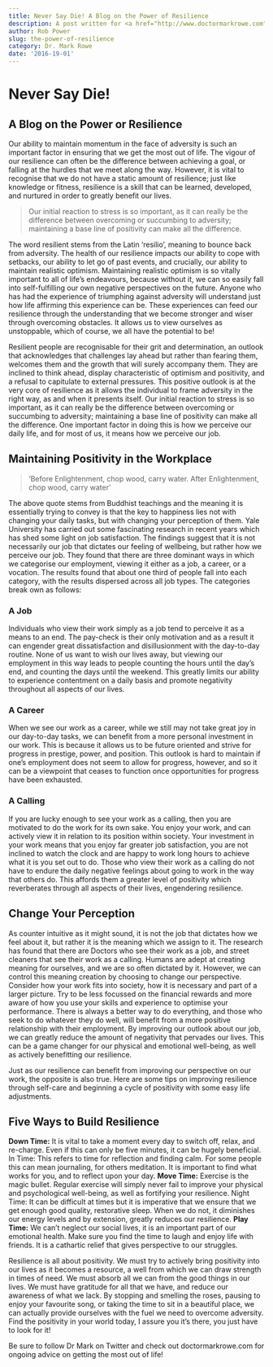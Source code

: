 ```yaml
---
title: Never Say Die! A Blog on the Power of Resilience
description: A post written for <a href="http://www.doctormarkrowe.com">Dr. Mark Rowe</a>
author: Rob Power
slug: the-power-of-resilience
category: Dr. Mark Rowe
date: '2016-19-01'
---
```

# Never Say Die!
## A Blog on the Power or Resilience
Our ability to maintain momentum in the face of adversity is such an important factor in ensuring that we get the most out of life. The vigour of our resilience can often be the difference between achieving a goal, or falling at the hurdles that we meet along the way. However, it is vital to recognise that we do not have a static amount of resilience; just like knowledge or fitness, resilience is a skill that can be learned, developed, and nurtured in order to greatly benefit our lives.
> Our initial reaction to stress is so important, as it can really be the difference between overcoming or succumbing to adversity; maintaining a base line of positivity can make all the difference.

The word resilient stems from the Latin ‘resilio’, meaning to bounce back from adversity. The health of our resilience impacts our ability to cope with setbacks, our ability to let go of past events, and crucially, our ability to maintain realistic optimism. Maintaining realistic optimism is so vitally important to all of life’s endeavours, because without it, we can so easily fall into self-fulfilling our own negative perspectives on the future. Anyone who has had the experience of triumphing against adversity will understand just how life affirming this experience can be. These experiences can feed our resilience through the understanding that we become stronger and wiser through overcoming obstacles. It allows us to view ourselves as unstoppable, which of course, we all have the potential to be!

Resilient people are recognisable for their grit and determination, an outlook that acknowledges that challenges lay ahead but rather than fearing them, welcomes them and the growth that will surely accompany them. They are inclined to think ahead, display characteristic of optimism and positivity, and a refusal to capitulate to external pressures. This positive outlook is at the very core of resilience as it allows the individual to frame adversity in the right way, as and when it presents itself. Our initial reaction to stress is so important, as it can really be the difference between overcoming or succumbing to adversity; maintaining a base line of positivity can make all the difference. One important factor in doing this is how we perceive our daily life, and for most of us, it means how we perceive our job.
## Maintaining Positivity in the Workplace
>‘Before Enlightenment, chop wood, carry water. After Enlightenment, chop wood, carry water’

The above quote stems from Buddhist teachings and the meaning it is essentially trying to convey is that the key to happiness lies not with changing your daily tasks, but with changing your perception of them. 
Yale University has carried out some fascinating research in recent years which has shed some light on job satisfaction. The findings suggest that it is not necessarily our job that dictates our feeling of wellbeing, but rather how we perceive our job. They found that there are three dominant ways in which we categorise our employment, viewing it either as a job, a career, or a vocation. The results found that about one third of people fall into each category, with the results dispersed across all job types. The categories break own as follows:
### A Job
Individuals who view their work simply as a job tend to perceive it as a means to an end. The pay-check is their only motivation and as a result it can engender great dissatisfaction and disillusionment with the day-to-day routine. None of us want to wish our lives away, but viewing our employment in this way leads to people counting the hours until the day’s end, and counting the days until the weekend. This greatly limits our ability to experience contentment on a daily basis and promote negativity throughout all aspects of our lives.
### A Career
When we see our work as a career, while we still may not take great joy in our day-to-day tasks, we can benefit from a more personal investment in our work. This is because it allows us to be future oriented and strive for progress in prestige, power, and position. This outlook is hard to maintain if one’s employment does not seem to allow for progress, however, and so it can be a viewpoint that ceases to function once opportunities for progress have been exhausted.
### A Calling
If you are lucky enough to see your work as a calling, then you are motivated to do the work for its own sake. You enjoy your work, and can actively view it in relation to its position within society. Your investment in your work means that you enjoy far greater job satisfaction, you are not inclined to watch the clock and are happy to work long hours to achieve what it is you set out to do. Those who view their work as a calling do not have to endure the daily negative feelings about going to work in the way that others do. This affords them a greater level of positivity which reverberates through all aspects of their lives, engendering resilience.
## Change Your Perception
As counter intuitive as it might sound, it is not the job that dictates how we feel about it, but rather it is the meaning which we assign to it. The research has found that there are Doctors who see their work as a job, and street cleaners that see their work as a calling. Humans are adept at creating meaning for ourselves, and we are so often dictated by it. However, we can control this meaning creation by choosing to change our perspective. Consider how your work fits into society, how it is necessary and part of a larger picture. Try to be less focussed on the financial rewards and more aware of how you use your skills and experience to optimise your performance. There is always a better way to do everything, and those who seek to do whatever they do well, will benefit from a more positive relationship with their employment. By improving our outlook about our job, we can greatly reduce the amount of negativity that pervades our lives. This can be a game changer for our physical and emotional well-being, as well as actively benefitting our resilience.

Just as our resilience can benefit from improving our perspective on our work, the opposite is also true. Here are some tips on improving resilience through self-care and beginning a cycle of positivity with some easy life adjustments.
## Five Ways to Build Resilience
__Down Time:__  It is vital to take a moment every day to switch off, relax, and re-charge. Even if this can only be five minutes, it can be hugely beneficial.
In Time: This refers to time for reflection and finding calm. For some people this can mean journaling, for others meditation. It is important to find what works for you, and to reflect upon your day.
__Move Time:__ Exercise is the magic bullet. Regular exercise will simply never fail to improve your physical and psychological well-being, as well as fortifying your resilience.
Night Time: It can be difficult at times but it is imperative that we ensure that we get enough good quality, restorative sleep. When we do not, it diminishes our energy levels and by extension, greatly reduces our resilience.
__Play Time:__ We can’t neglect our social lives, it is an important part of our emotional health. Make sure you find the time to laugh and enjoy life with friends. It is a cathartic relief that gives perspective to our struggles.

Resilience is all about positivity. We must try to actively bring positivity into our lives as it becomes a resource, a well from which we can draw strength in times of need. We must absorb all we can from the good things in our lives. We must have gratitude for all that we have, and reduce our awareness of what we lack. By stopping and smelling the roses, pausing to enjoy your favourite song, or taking the time to sit in a beautiful place, we can actually provide ourselves with the fuel we need to overcome adversity. Find the positivity in your world today, I assure you it’s there, you just have to look for it!

Be sure to follow Dr Mark on Twitter and check out doctormarkrowe.com for ongoing advice on getting the most out of life!

